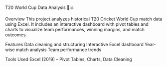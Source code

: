 T20 World Cup Data Analysis 🏏📊

Overview
This project analyzes historical T20 Cricket World Cup match data using Excel. It includes an interactive dashboard with pivot tables and charts to visualize team performances, winning margins, and match outcomes.


Features
Data cleaning and structuring
Interactive Excel dashboard
Year-wise match analysis
Team performance trends


Tools Used
Excel (2019) – Pivot Tables, Charts, Data Cleaning
